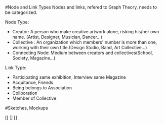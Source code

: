 #Node and Link Types
Nodes and links, refered to Graph Theory, needs to be categorized.

Node Type:
* Creator: A person who make creative artwork alone, risking his/her own name. (Artist, Designer, Musician, Dancer...)
* Collective : An organization which members' number is more than one, working with their own title.(Design Studio, Band, Art Collective...)
* Connecting Node: Medium between creators and collectives(School, Society, Magazine...)

Link Type:
* Participating same exhibition, Interview same Magazine
* Acquitance, Friends
* Being belongs to Association
* Collboration
* Member of Collective


#Sketches, Mockups

[]
[]
[]
